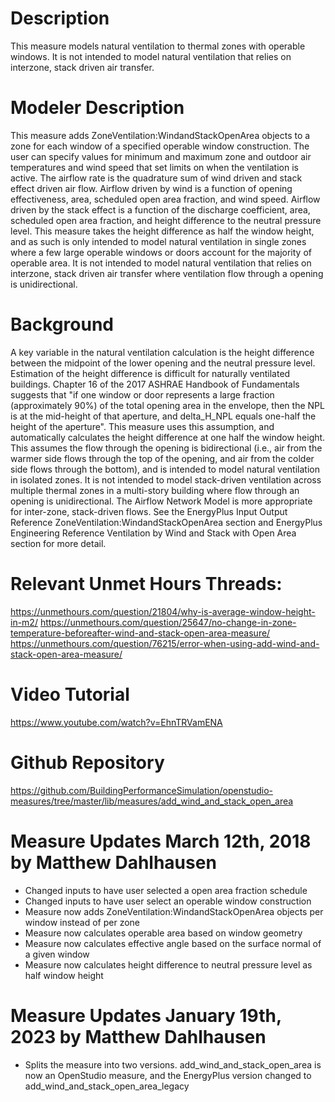 # Description
This measure models natural ventilation to thermal zones with operable windows.  It is not intended to model natural ventilation that relies on interzone, stack driven air transfer.

# Modeler Description
This measure adds ZoneVentilation:WindandStackOpenArea objects to a zone for each window of a specified operable window construction.  The user can specify values for minimum and maximum zone and outdoor air temperatures and wind speed that set limits on when the ventilation is active. The airflow rate is the quadrature sum of wind driven and stack effect driven air flow.  Airflow driven by wind is a function of opening effectiveness, area, scheduled open area fraction, and wind speed.  Airflow driven by the stack effect is a function of the discharge coefficient, area, scheduled open area fraction, and height difference to the neutral pressure level.  This measure takes the height difference as half the window height, and as such is only intended to model natural ventilation in single zones where a few large operable windows or doors account for the majority of operable area.  It is not intended to model natural ventilation that relies on interzone, stack driven air transfer where ventilation flow through a opening is unidirectional.

# Background
A key variable in the natural ventilation calculation is the height difference between the midpoint of the lower opening and the neutral pressure level. Estimation of the height difference is difficult for naturally ventilated buildings. Chapter 16 of the 2017 ASHRAE Handbook of Fundamentals suggests that "if one window or door represents a large fraction (approximately 90%) of the total opening area in the envelope, then the NPL is at the mid-height of that aperture, and delta_H_NPL equals one-half the height of the aperture".  This measure uses this assumption, and automatically calculates the height difference at one half the window height.  This assumes the flow through the opening is bidirectional (i.e., air from the warmer side flows through the top of the opening, and air from the colder side flows through the bottom), and is intended to model natural ventilation in isolated zones.  It is not intended to model stack-driven ventilation across multiple thermal zones in a multi-story building where flow through an opening is unidirectional.  The Airflow Network Model is more appropriate for inter-zone, stack-driven flows.  See the EnergyPlus Input Output Reference ZoneVentilation:WindandStackOpenArea section and EnergyPlus Engineering Reference Ventilation by Wind and Stack with Open Area section for more detail.

# Relevant Unmet Hours Threads:
https://unmethours.com/question/21804/why-is-average-window-height-in-m2/
https://unmethours.com/question/25647/no-change-in-zone-temperature-beforeafter-wind-and-stack-open-area-measure/
https://unmethours.com/question/76215/error-when-using-add-wind-and-stack-open-area-measure/

# Video Tutorial
https://www.youtube.com/watch?v=EhnTRVamENA

# Github Repository
https://github.com/BuildingPerformanceSimulation/openstudio-measures/tree/master/lib/measures/add_wind_and_stack_open_area

# Measure Updates March 12th, 2018 by Matthew Dahlhausen
- Changed inputs to have user selected a open area fraction schedule
- Changed inputs to have user select an operable window construction
- Measure now adds ZoneVentilation:WindandStackOpenArea objects per window instead of per zone
- Measure now calculates operable area based on window geometry
- Measure now calculates effective angle based on the surface normal of a given window
- Measure now calculates height difference to neutral pressure level as half window height

# Measure Updates January 19th, 2023 by Matthew Dahlhausen
- Splits the measure into two versions.  add_wind_and_stack_open_area is now an OpenStudio measure, and the EnergyPlus version changed to add_wind_and_stack_open_area_legacy